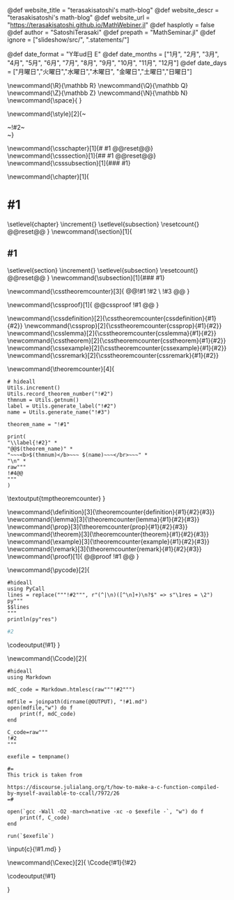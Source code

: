 <!-- ---------------------------------------------------
Add here global page variables to use throughout your
website.
The website_* must be defined for the RSS to work
----------------------------------------------------- -->
@def website_title = "terasakisatoshi's math-blog"
@def website_descr = "terasakisatoshi's math-blog"
@def website_url   = "https://terasakisatoshi.github.io/MathWebiner.jl"
@def hasplotly = false
@def author = "SatoshiTerasaki"
@def prepath = "MathSeminar.jl"
@def ignore = ["slideshow/src/", ".statements/"]

<!-- Thank you Lucas-->
<!-- https://github.com/tlienart/Franklin.jl/blob/e0fe6b99bef5a4a054d793a410e3e83fb9876250/test/utils/misc.jl#L129-L190 -->
@def date_format = "Y年ud日 E"
@def date_months = ["1月", "2月", "3月", "4月", "5月", "6月",
                    "7月", "8月", "9月", "10月", "11月", "12月"]
@def date_days = ["月曜日","火曜日","水曜日","木曜日",
                    "金曜日","土曜日","日曜日"]

<!-- ---------------------------------------------------
Add here global latex commands to use throughout your
pages. It can be math commands but does not need to be.
For instance:
* \newcommand{\phrase}{This is a long phrase to copy.}
----------------------------------------------------- -->
\newcommand{\R}{\mathbb R}
\newcommand{\Q}{\mathbb Q}
\newcommand{\Z}{\mathbb Z}
\newcommand{\N}{\mathbb N}
\newcommand{\space}{ }
<!-- Put a box around something and pass some css styling to the box
(useful for images for instance) e.g. :
\style{width:80%;}{![](path/to/img.png)} -->
\newcommand{\style}[2]{~~~<div style="!#1;margin-left:auto;margin-right:auto;">~~~!#2~~~</div>~~~}

<!-- define document counter enumerated by _css/theorem.css -->
\newcommand{\csschapter}[1]{# #1 @@reset@@}
\newcommand{\csssection}[1]{## #1 @@reset@@}
\newcommand{\csssubsection}[1]{### #1}

<!-- define document counter enumerated by utils.jl -->

\newcommand{\chapter}[1]{
# #1
\setlevel{chapter}
\increment{}
\setlevel{subsection}
\resetcount{}
@@reset@@
}
\newcommand{\section}[1]{
## #1

\setlevel{section}
\increment{}
\setlevel{subsection}
\resetcount{}
@@reset@@
}
\newcommand{\subsection}[1]{### #1}

<!-- numbered definition/prop/lemma/theorem/example/remark enumerated by CSS -->

\newcommand{\csstheoremcounter}[3]{
@@!#1 !#2 \\
!#3
@@
}

\newcommand{\cssproof}[1]{
@@cssproof
!#1
@@
}

\newcommand{\cssdefinition}[2]{\csstheoremcounter{cssdefinition}{#1}{#2}}
\newcommand{\cssprop}[2]{\csstheoremcounter{cssprop}{#1}{#2}}
\newcommand{\csslemma}[2]{\csstheoremcounter{csslemma}{#1}{#2}}
\newcommand{\csstheorem}[2]{\csstheoremcounter{csstheorem}{#1}{#2}}
\newcommand{\cssexample}[2]{\csstheoremcounter{cssexample}{#1}{#2}}
\newcommand{\cssremark}[2]{\csstheoremcounter{cssremark}{#1}{#2}}

<!-- theorem_name, label, title, statement-->
\newcommand{\theoremcounter}[4]{
```julia:tmptheoremcounter
# hideall
Utils.increment()
Utils.record_theorem_number("!#2")
thmnum = Utils.getnum()
label = Utils.generate_label("!#2")
name = Utils.generate_name("!#3")

theorem_name = "!#1"

print(
"\\label{!#2}" *
"@@$(theorem_name)" *
"~~~<b>$(thmnum)</b>~~~ $(name)~~~</br>~~~" *
"\n" *
raw"""
!#4@@
"""
)
```
\textoutput{tmptheoremcounter}
}


<!-- \command{label}{name}{statement} -->
\newcommand{\definition}[3]{\theoremcounter{definition}{#1}{#2}{#3}}
\newcommand{\lemma}[3]{\theoremcounter{lemma}{#1}{#2}{#3}}
\newcommand{\prop}[3]{\theoremcounter{prop}{#1}{#2}{#3}}
\newcommand{\theorem}[3]{\theoremcounter{theorem}{#1}{#2}{#3}}
\newcommand{\example}[3]{\theoremcounter{example}{#1}{#2}{#3}}
\newcommand{\remark}[3]{\theoremcounter{remark}{#1}{#2}{#3}}
\newcommand{\proof}[1]{
@@proof
!#1
@@
}


\newcommand{\pycode}[2]{
```julia:!#1
#hideall
using PyCall
lines = replace("""!#2""", r"(^|\n)([^\n]+)\n?$" => s"\1res = \2")
py"""
$$lines
"""
println(py"res")
```
```python
#2
```
\codeoutput{!#1}
}


<!-- display C code with syntax highlight-->
\newcommand{\Ccode}[2]{
```julia:!#1
#hideall
using Markdown

mdC_code = Markdown.htmlesc(raw"""!#2""")

mdfile = joinpath(dirname(@OUTPUT), "!#1.md")
open(mdfile,"w") do f
    print(f, mdC_code)
end

C_code=raw"""
!#2
"""

exefile = tempname()

#=
This trick is taken from

https://discourse.julialang.org/t/how-to-make-a-c-function-compiled-by-myself-available-to-ccall/7972/26
=#

open(`gcc -Wall -O2 -march=native -xc -o $exefile -`, "w") do f
    print(f, C_code)
end

run(`$exefile`)
```

\input{c}{!#1.md}
}

<!-- run C code and display code and its result -->
\newcommand{\Cexec}[2]{
\Ccode{!#1}{!#2}

\codeoutput{!#1}

}
